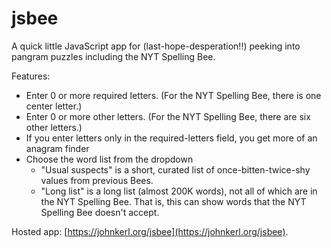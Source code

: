 # jsbee

A quick little JavaScript app for (last-hope-desperation!!) peeking into pangram puzzles including the NYT Spelling Bee.

Features:

* Enter 0 or more required letters. (For the NYT Spelling Bee, there is one center letter.)
* Enter 0 or more other letters. (For the NYT Spelling Bee, there are six other letters.)
* If you enter letters only in the required-letters field, you get more of an anagram finder
* Choose the word list from the dropdown
  * "Usual suspects" is a short, curated list of once-bitten-twice-shy values from previous Bees.
  * "Long list" is a long list (almost 200K words), not all of which are in the NYT Spelling Bee. That is, this can show words that the NYT Spelling Bee doesn't accept.

Hosted app: [https://johnkerl.org/jsbee](https://johnkerl.org/jsbee).
